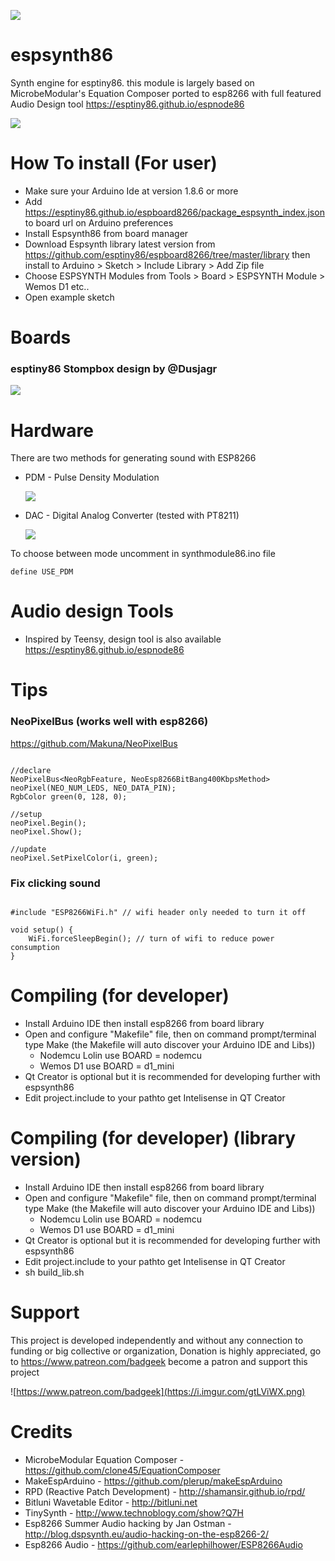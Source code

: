 
![](https://i.imgur.com/0sRnXs3.png)

# espsynth86

Synth engine for esptiny86. this module is largely based on MicrobeModular's Equation Composer ported to esp8266 with full featured Audio Design tool https://esptiny86.github.io/espnode86

![](https://i.imgur.com/olUcqB0.png)

# How To install (For user)

* Make sure your Arduino Ide at version 1.8.6 or more
* Add https://esptiny86.github.io/espboard8266/package_espsynth_index.json to board url on Arduino preferences
* Install Espsynth86 from board manager
* Download Espsynth library latest version from https://github.com/esptiny86/espboard8266/tree/master/library then install to Arduino > Sketch > Include Library > Add Zip file
* Choose ESPSYNTH Modules from Tools > Board > ESPSYNTH Module > Wemos D1 etc..
* Open example sketch

# Boards

### esptiny86 Stompbox design by @Dusjagr

![](https://i.imgur.com/BZcPQyX.png)

# Hardware

There are two methods for generating sound with ESP8266

* PDM - Pulse Density Modulation

  ![](https://janostman.files.wordpress.com/2017/07/pdm-lpf.jpg?w=525)

* DAC - Digital Analog Converter (tested with PT8211)

  ![](https://i.imgur.com/83EcOqN.png)

To choose between mode uncomment in synthmodule86.ino file

```
define USE_PDM
```

# Audio design Tools

* Inspired by Teensy, design tool is also available https://esptiny86.github.io/espnode86

# Tips

### NeoPixelBus (works well with esp8266)

https://github.com/Makuna/NeoPixelBus

```

//declare
NeoPixelBus<NeoRgbFeature, NeoEsp8266BitBang400KbpsMethod> neoPixel(NEO_NUM_LEDS, NEO_DATA_PIN);
RgbColor green(0, 128, 0);

//setup
neoPixel.Begin();
neoPixel.Show();

//update
neoPixel.SetPixelColor(i, green);

```

### Fix clicking sound

```

#include "ESP8266WiFi.h" // wifi header only needed to turn it off

void setup() {
    WiFi.forceSleepBegin(); // turn of wifi to reduce power consumption
}

```

# Compiling (for developer)

* Install Arduino IDE then install esp8266 from board library
* Open and configure "Makefile" file, then on command prompt/terminal type Make (the Makefile will auto discover your Arduino IDE and Libs))
    - Nodemcu Lolin use BOARD = nodemcu
    - Wemos D1 use BOARD = d1_mini
* Qt Creator is optional but it is recommended for developing further with espsynth86
* Edit project.include to your pathto get Intelisense in QT Creator

# Compiling (for developer) (library version)

* Install Arduino IDE then install esp8266 from board library
* Open and configure "Makefile" file, then on command prompt/terminal type Make (the Makefile will auto discover your Arduino IDE and Libs))
    - Nodemcu Lolin use BOARD = nodemcu
    - Wemos D1 use BOARD = d1_mini
* Qt Creator is optional but it is recommended for developing further with espsynth86
* Edit project.include to your pathto get Intelisense in QT Creator
* sh build_lib.sh

# Support

This project is developed independently and without any connection to funding or big collective or organization, Donation is highly appreciated, go to https://www.patreon.com/badgeek become a patron and support this project

![https://www.patreon.com/badgeek](https://i.imgur.com/gtLViWX.png)


# Credits

* MicrobeModular Equation Composer - https://github.com/clone45/EquationComposer
* MakeEspArduino - https://github.com/plerup/makeEspArduino
* RPD (Reactive Patch Development) - http://shamansir.github.io/rpd/
* Bitluni Wavetable Editor - http://bitluni.net
* TinySynth - http://www.technoblogy.com/show?Q7H
* Esp8266 Summer Audio hacking by Jan Ostman - http://blog.dspsynth.eu/audio-hacking-on-the-esp8266-2/
* Esp8266 Audio - https://github.com/earlephilhower/ESP8266Audio
